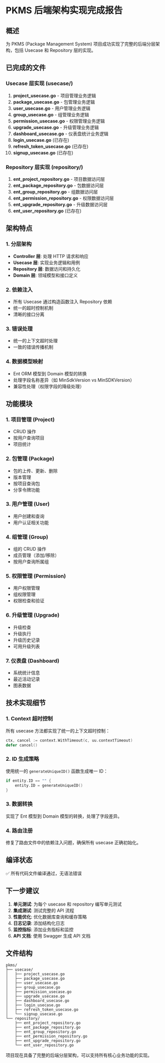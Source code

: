 # PKMS 后端架构实现完成报告

## 概述
为 PKMS (Package Management System) 项目成功实现了完整的后端分层架构，包括 Usecase 和 Repository 层的实现。

## 已完成的文件

### Usecase 层实现 (usecase/)
1. **project_usecase.go** - 项目管理业务逻辑
2. **package_usecase.go** - 包管理业务逻辑  
3. **user_usecase.go** - 用户管理业务逻辑
4. **group_usecase.go** - 组管理业务逻辑
5. **permission_usecase.go** - 权限管理业务逻辑
6. **upgrade_usecase.go** - 升级管理业务逻辑
7. **dashboard_usecase.go** - 仪表盘统计业务逻辑
8. **login_usecase.go** (已存在)
9. **refresh_token_usecase.go** (已存在)  
10. **signup_usecase.go** (已存在)

### Repository 层实现 (repository/)
1. **ent_project_repository.go** - 项目数据访问层
2. **ent_package_repository.go** - 包数据访问层
3. **ent_group_repository.go** - 组数据访问层
4. **ent_permission_repository.go** - 权限数据访问层
5. **ent_upgrade_repository.go** - 升级数据访问层
6. **ent_user_repository.go** (已存在)

## 架构特点

### 1. 分层架构
- **Controller 层**: 处理 HTTP 请求和响应
- **Usecase 层**: 实现业务逻辑和用例
- **Repository 层**: 数据访问和持久化
- **Domain 层**: 领域模型和接口定义

### 2. 依赖注入
- 所有 Usecase 通过构造函数注入 Repository 依赖
- 统一的超时控制机制
- 清晰的接口分离

### 3. 错误处理
- 统一的上下文超时处理
- 一致的错误传播机制

### 4. 数据模型映射
- Ent ORM 模型到 Domain 模型的转换
- 处理字段名称差异（如 MinSdkVersion vs MinSDKVersion）
- 兼容性处理（权限字段的降级处理）

## 功能模块

### 1. 项目管理 (Project)
- CRUD 操作
- 按用户查询项目
- 项目统计

### 2. 包管理 (Package)  
- 包的上传、更新、删除
- 版本管理
- 按项目查询包
- 分享令牌功能

### 3. 用户管理 (User)
- 用户创建和查询
- 用户认证相关功能

### 4. 组管理 (Group)
- 组的 CRUD 操作
- 成员管理（添加/移除）
- 按用户查询所属组

### 5. 权限管理 (Permission)
- 用户权限管理
- 组权限管理
- 权限检查和验证

### 6. 升级管理 (Upgrade)
- 升级检查
- 升级执行
- 升级历史记录
- 可用升级列表

### 7. 仪表盘 (Dashboard)
- 系统统计信息
- 最近活动记录
- 图表数据

## 技术实现细节

### 1. Context 超时控制
所有 usecase 方法都实现了统一的上下文超时控制：
```go
ctx, cancel := context.WithTimeout(c, uu.contextTimeout)
defer cancel()
```

### 2. ID 生成策略
使用统一的 `generateUniqueID()` 函数生成唯一 ID：
```go
if entity.ID == "" {
    entity.ID = generateUniqueID()
}
```

### 3. 数据转换
实现了 Ent 模型到 Domain 模型的转换，处理了字段差异。

### 4. 路由注册
修复了路由文件中的依赖注入问题，确保所有 usecase 正确初始化。

## 编译状态
✅ 所有代码文件编译通过，无语法错误

## 下一步建议

1. **单元测试**: 为每个 usecase 和 repository 编写单元测试
2. **集成测试**: 测试完整的 API 流程
3. **性能优化**: 优化数据库查询和缓存策略
4. **日志记录**: 添加结构化日志
5. **监控指标**: 添加业务指标和监控
6. **API 文档**: 使用 Swagger 生成 API 文档

## 文件结构
```
pkms/
├── usecase/
│   ├── project_usecase.go
│   ├── package_usecase.go
│   ├── user_usecase.go
│   ├── group_usecase.go
│   ├── permission_usecase.go
│   ├── upgrade_usecase.go
│   ├── dashboard_usecase.go
│   ├── login_usecase.go
│   ├── refresh_token_usecase.go
│   └── signup_usecase.go
└── repository/
    ├── ent_project_repository.go
    ├── ent_package_repository.go
    ├── ent_group_repository.go
    ├── ent_permission_repository.go
    ├── ent_upgrade_repository.go
    └── ent_user_repository.go
```

项目现在具备了完整的后端分层架构，可以支持所有核心业务功能的实现。
